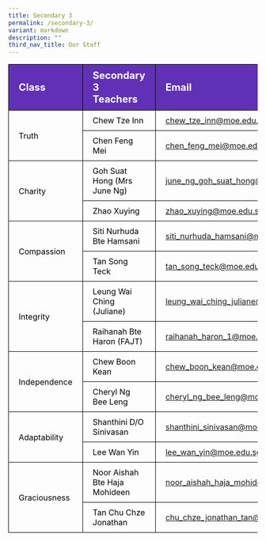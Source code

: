 ```yaml
---
title: Secondary 3
permalink: /secondary-3/
variant: markdown
description: ""
third_nav_title: Our Staff
---
```

<table>
<tbody>
			<tr style="background-color: #6031b6">
					<th style="color: #FFFFFF; font-size: 20px; border: 1px solid black;padding: 10px 20px; text-align: left;">Class</th>
					<th style="color: #FFFFFF; font-size: 20px; border: 1px solid black;padding: 10px 20px; text-align: left;">Secondary 3 Teachers</th>
          <th style="color: #FFFFFF; font-size: 20px; border: 1px solid black;padding: 10px 20px; text-align: left;">Email</th>
			</tr>
			<tr>
					<td style="color: black; font-size: 16px; vertical-align: middle; border: 1px solid black;padding: 10px 20px;" rowspan="2">Truth</td>
					<td style="color: black; font-size: 16px; border: 1px solid black;padding: 10px 20px;">Chew Tze Inn</td>
          <td style="font-size: 16px; border: 1px solid black;padding: 10px 20px;"><a href="mailto:chew_tze_inn@moe.edu.sg">chew_tze_inn@moe.edu.sg</a></td>
			</tr>
      <tr>
					<td style="color: black; font-size: 16px; border: 1px solid black;padding: 10px 20px;">Chen Feng Mei</td>
          <td style="font-size: 16px; border: 1px solid black;padding: 10px 20px;"><a href="mailto:chen_feng_mei@moe.edu.sg">chen_feng_mei@moe.edu.sg</a></td>
			</tr>  
			<tr>
					<td style="color: black; font-size: 16px; vertical-align: middle; border: 1px solid black;padding: 10px 20px;" rowspan="2">Charity</td>
					<td style="color: black; font-size: 16px; border: 1px solid black;padding: 10px 20px;">Goh Suat Hong (Mrs June Ng)</td>
          <td style="font-size: 16px; border: 1px solid black;padding: 10px 20px;"><a href="mailto:june_ng_goh_suat_hong@moe.edu.sg">june_ng_goh_suat_hong@moe.edu.sg</a></td>
			</tr>
      <tr>
					<td style="color: black; font-size: 16px; border: 1px solid black;padding: 10px 20px;">Zhao Xuying</td>
          <td style="font-size: 16px; border: 1px solid black;padding: 10px 20px;"><a href="mailto:zhao_xuying@moe.edu.sg">zhao_xuying@moe.edu.sg</a></td>
			</tr>
  			<tr>
					<td style="color: black; font-size: 16px; vertical-align: middle; border: 1px solid black;padding: 10px 20px;" rowspan="2">Compassion</td>
					<td style="color: black; font-size: 16px; border: 1px solid black;padding: 10px 20px;">Siti Nurhuda Bte Hamsani</td>
          <td style="font-size: 16px; border: 1px solid black;padding: 10px 20px;"><a href="mailto:siti_nurhuda_hamsani@moe.edu.sg">siti_nurhuda_hamsani@moe.edu.sg</a></td>
			</tr>
      <tr>
					<td style="color: black; font-size: 16px; border: 1px solid black;padding: 10px 20px;">Tan Song Teck</td>
          <td style="font-size: 16px; border: 1px solid black;padding: 10px 20px;"><a href="mailto:tan_song_teck@moe.edu.sg">tan_song_teck@moe.edu.sg</a></td>
			</tr>
  		<tr>
					<td style="color: black; font-size: 16px; vertical-align: middle; border: 1px solid black;padding: 10px 20px;" rowspan="2">Integrity</td>
					<td style="color: black; font-size: 16px; border: 1px solid black;padding: 10px 20px;">Leung Wai Ching (Juliane)</td>
          <td style="font-size: 16px; border: 1px solid black;padding: 10px 20px;"><a href="mailto:leung_wai_ching_juliane@moe.edu.sg">leung_wai_ching_juliane@moe.edu.sg</a></td>
			</tr>
      <tr>
					<td style="color: black; font-size: 16px; border: 1px solid black;padding: 10px 20px;">Raihanah Bte Haron (FAJT)</td>
          <td style="font-size: 16px; border: 1px solid black;padding: 10px 20px;"><a href="mailto:raihanah_haron_1@moe.edu.sg">raihanah_haron_1@moe.edu.sg</a></td>
			</tr>
  			<tr>
					<td style="color: black; font-size: 16px; vertical-align: middle; border: 1px solid black;padding: 10px 20px;" rowspan="2">Independence</td>
					<td style="color: black; font-size: 16px; border: 1px solid black;padding: 10px 20px;">Chew Boon Kean</td>
          <td style="font-size: 16px; border: 1px solid black;padding: 10px 20px;"><a href="mailto:chew_boon_kean@moe.edu.sg">chew_boon_kean@moe.edu.sg</a></td>
			</tr>
      <tr>
					<td style="color: black; font-size: 16px; border: 1px solid black;padding: 10px 20px;">Cheryl Ng Bee Leng</td>
          <td style="font-size: 16px; border: 1px solid black;padding: 10px 20px;"><a href="mailto:cheryl_ng_bee_leng@moe.edu.sg">cheryl_ng_bee_leng@moe.edu.sg</a></td>
			</tr>
  			<tr>
					<td style="color: black; font-size: 16px; vertical-align: middle; border: 1px solid black;padding: 10px 20px;" rowspan="2">Adaptability</td>
					<td style="color: black; font-size: 16px; border: 1px solid black;padding: 10px 20px;">Shanthini D/O Sinivasan</td>
          <td style="font-size: 16px; border: 1px solid black;padding: 10px 20px;"><a href="mailto:shanthini_sinivasan@moe.edu.sg">shanthini_sinivasan@moe.edu.sg</a></td>
			</tr>
      <tr>
					<td style="color: black; font-size: 16px; border: 1px solid black;padding: 10px 20px;">Lee Wan Yin</td>
          <td style="font-size: 16px; border: 1px solid black;padding: 10px 20px;"><a href="mailto:lee_wan_yin@moe.edu.sg">lee_wan_yin@moe.edu.sg</a></td>
			</tr>
  			<tr>
					<td style="color: black; font-size: 16px; vertical-align: middle; border: 1px solid black;padding: 10px 20px;" rowspan="2">Graciousness</td>
					<td style="color: black; font-size: 16px; border: 1px solid black;padding: 10px 20px;">Noor Aishah Bte Haja Mohideen</td>
          <td style="font-size: 16px; border: 1px solid black;padding: 10px 20px;"><a href="mailto:noor_aishah_haja_mohideen@moe.edu.sg">noor_aishah_haja_mohideen@moe.edu.sg</a></td>
			</tr>
      <tr>
					<td style="color: black; font-size: 16px; border: 1px solid black;padding: 10px 20px;">Tan Chu Chze Jonathan</td>
          <td style="font-size: 16px; border: 1px solid black;padding: 10px 20px;"><a href="mailto:chu_chze_jonathan_tan@moe.edu.sg">chu_chze_jonathan_tan@moe.edu.sg</a></td>
			</tr>
			
</tbody>
</table>